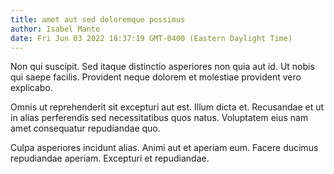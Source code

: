 ```yaml
---
title: amet aut sed doloremque possimus
author: Isabel Mante
date: Fri Jun 03 2022 18:37:19 GMT-0400 (Eastern Daylight Time)
---
```

Non qui suscipit. Sed itaque distinctio asperiores non quia aut id. Ut nobis qui saepe facilis. Provident neque dolorem et molestiae provident vero explicabo.

 Omnis ut reprehenderit sit excepturi aut est. Illum dicta et. Recusandae et ut in alias perferendis sed necessitatibus quos natus. Voluptatem eius nam amet consequatur repudiandae quo.

 Culpa asperiores incidunt alias. Animi aut et aperiam eum. Facere ducimus repudiandae aperiam. Excepturi et repudiandae.